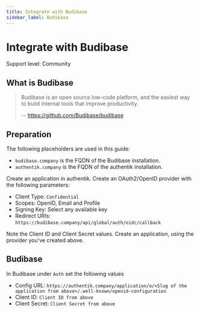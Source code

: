 ```yaml
---
title: Integrate with Budibase
sidebar_label: Budibase
---
```


# Integrate with Budibase

<span class="badge badge--secondary">Support level: Community</span>

## What is Budibase

> Budibase is an open source low-code platform, and the easiest way to build internal tools that improve productivity.
>
> -- https://github.com/Budibase/budibase

## Preparation

The following placeholders are used in this guide:

- `budibase.company` is the FQDN of the Budibase installation.
- `authentik.company` is the FQDN of the authentik installation.

Create an application in authentik. Create an OAuth2/OpenID provider with the following parameters:

- Client Type: `Confidential`
- Scopes: OpenID, Email and Profile
- Signing Key: Select any available key
- Redirect URIs: `https://budibase.company/api/global/auth/oidc/callback`

Note the Client ID and Client Secret values. Create an application, using the provider you've created above.

## Budibase

In Budibase under `Auth` set the following values

- Config URL: `https://authentik.company/application/o/<Slug of the application from above>/.well-known/openid-configuration`
- Client ID: `Client ID from above`
- Client Secret: `Client Secret from above`
